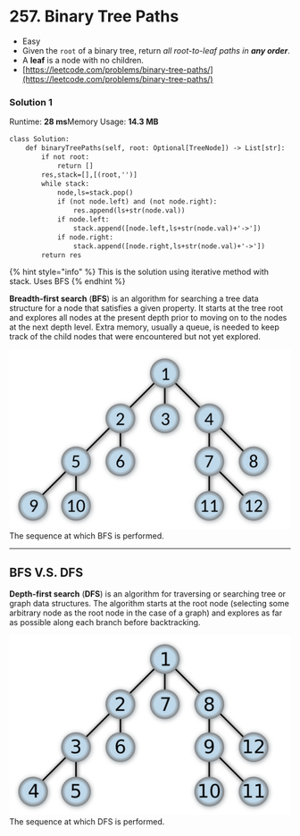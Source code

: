 # 257. Binary Tree Paths

* Easy
* Given the `root` of a binary tree, return _all root-to-leaf paths in **any order**_.
* A **leaf** is a node with no children.
* [https://leetcode.com/problems/binary-tree-paths/](https://leetcode.com/problems/binary-tree-paths/)

### Solution 1

Runtime: **28 ms**Memory Usage: **14.3 MB**

```
class Solution:
    def binaryTreePaths(self, root: Optional[TreeNode]) -> List[str]:
        if not root:
            return []
        res,stack=[],[(root,'')]
        while stack:
            node,ls=stack.pop()
            if (not node.left) and (not node.right):
                res.append(ls+str(node.val))
            if node.left:
                stack.append([node.left,ls+str(node.val)+'->'])
            if node.right:
                stack.append([node.right,ls+str(node.val)+'->'])
        return res
```

{% hint style="info" %}
This is the solution using iterative method with stack.  Uses BFS
{% endhint %}

**Breadth-first search** (**BFS**) is an algorithm for searching a tree data structure for a node that satisfies a given property. It starts at the tree root and explores all nodes at the present depth prior to moving on to the nodes at the next depth level. Extra memory, usually a queue, is needed to keep track of the child nodes that were encountered but not yet explored.

![](<../../.gitbook/assets/image (3) (1) (1) (1) (1) (1) (1) (1).png>)The sequence at which BFS is performed.&#x20;

****

## BFS V.S. DFS

**Depth-first search** (**DFS**) is an algorithm for traversing or searching tree or graph data structures. The algorithm starts at the root node (selecting some arbitrary node as the root node in the case of a graph) and explores as far as possible along each branch before backtracking.

![](<../../.gitbook/assets/image (2) (1) (1) (1).png>)The sequence at which DFS is performed.&#x20;



